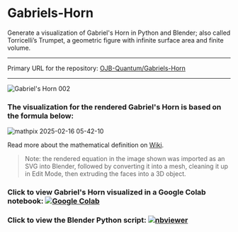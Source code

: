 # Gabriels-Horn
Generate a visualization of Gabriel's Horn in Python and Blender; also called Torricelli’s Trumpet, a geometric figure with infinite surface area and finite volume.

---

Primary URL for the repository: [OJB-Quantum/Gabriels-Horn](https://github.com/OJB-Quantum/Gabriels-Horn)

---

![Gabriel's Horn 002](https://github.com/user-attachments/assets/d4b7271a-c69e-46e4-8bc1-ee378814c365)

### The visualization for the rendered Gabriel's Horn is based on the formula below:

![mathpix 2025-02-16 05-42-10](https://github.com/user-attachments/assets/7a1205b3-9d42-4046-8336-d2620b8bf587)

Read more about the mathematical definition on [Wiki](https://en.wikipedia.org/wiki/Gabriel%27s_horn).

> Note: the rendered equation in the image shown was imported as an SVG into Blender, followed by converting it into a mesh, cleaning it up in Edit Mode, then extruding the faces into a 3D object.

### Click to view Gabriel's Horn visualized in a Google Colab notebook: [![Google Colab](https://colab.research.google.com/assets/colab-badge.svg)](https://colab.research.google.com/github/OJB-Quantum/Gabriels-Horn/blob/main/Gabriel's_Horn_with_Python.ipynb)

### Click to view the Blender Python script: [![nbviewer](https://raw.githubusercontent.com/jupyter/design/master/logos/Badges/nbviewer_badge.svg)](https://nbviewer.org/github/OJB-Quantum/Gabriels-Horn/blob/main/Gabriel%27s%20Horn_Blender%20Python.py)
